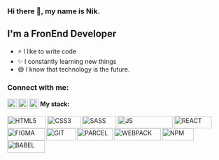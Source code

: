 ### Hi there 👋, my name is Nik.

## I'm a FronEnd Developer
- ⚡ I like to write code 
- ✨ I constantly learning new things
- 😄 I know that technology is the future.

### Connect with me:

[<img align="left" alt="nik-developer | LinkedIn" width="22px" src="https://camo.githubusercontent.com/714c7b251906b02133a3da39491bdeb272f7e3fbec923dbc6d39a5987e8d33d1/68747470733a2f2f696d672e736869656c64732e696f2f62616467652f4c696e6b6564696e2d626c75653f6c6f676f3d6c696e6b6564696e267374796c653d666f722d7468652d6261646765" />][linkedin]
[<img align="left" alt="telegram" width="22px" src="https://camo.githubusercontent.com/f9b042c3014785b4d4bc3b2f6a9a131a9c61e15acdb06f4ebf4d072c9db078db/68747470733a2f2f696d672e736869656c64732e696f2f62616467652f54656c656772616d2d3535353f6c6f676f3d74656c656772616d267374796c653d666f722d7468652d6261646765" />][telegram]
[<img align="left" alt="email" width="22px" src="https://cdn.jsdelivr.net/npm/@internetarchive/icon-email@1.3.2/email.svg" />][gmail]




#### My stack:

<img align="left" alt="HTML5" width="88px" height="28px" src="https://camo.githubusercontent.com/8280104c77ff20e7b7cd51e275376ad2bc440ae211591f104451602fec5b17bc/68747470733a2f2f696d672e736869656c64732e696f2f62616467652f48544d4c352d3535353f6c6f676f3d68746d6c35267374796c653d666f722d7468652d6261646765" data-canonical-src="https://img.shields.io/badge/HTML5-555?logo=html5&amp;style=for-the-badge" />
<img align="left" alt="CSS3" width="77px" height="28px" src="https://camo.githubusercontent.com/5d85c606f28faffaf6111880f71940f4f2c05011c219f39f3d5020bd946e9715/68747470733a2f2f696d672e736869656c64732e696f2f62616467652f435353332d3535353f6c6f676f3d63737333266c6f676f436f6c6f723d313537324236267374796c653d666f722d7468652d6261646765" />
<img align="left" alt="SASS" width="78px" height="28px" src="https://camo.githubusercontent.com/cfbf88a0157b6a99a086a12044a9b4abc4ba1f1222c1b882e0e83218c35cf5d8/68747470733a2f2f696d672e736869656c64732e696f2f62616467652f534153532d3535353f6c6f676f3d73617373267374796c653d666f722d7468652d6261646765" />
<img align="left" alt="JS" width="126px" height="28px" src="https://camo.githubusercontent.com/5180c7c420fbbc4ac7ec511899f5f6b84eef10ab0f8c0003f044c51f7731fd7b/68747470733a2f2f696d672e736869656c64732e696f2f62616467652f4a6176617363726970742d3535353f6c6f676f3d6a617661736372697074267374796c653d666f722d7468652d6261646765" />
<img align="left" alt="REACT" width="86px" height="28px" src="https://camo.githubusercontent.com/7b2e0c7d90ca13887995364d1986836140a50fd320619164fcb8ab2234062f10/68747470733a2f2f696d672e736869656c64732e696f2f62616467652f52656163742d3535353f6c6f676f3d7265616374267374796c653d666f722d7468652d62616467655" />
<img align="left" alt="FIGMA" width="86px" height="28px" src="https://camo.githubusercontent.com/e84ad83b88fd905ac87a5c3ca38041a503dbf9d777efd0553530b67800d3a5da/68747470733a2f2f696d672e736869656c64732e696f2f62616467652f4669676d612d3535353f6c6f676f3d6669676d61267374796c653d666f722d7468652d6261646765" />
<img align="left" alt="GIT" width="67px" height="28px" src="https://camo.githubusercontent.com/d390b682cfae5596c7085fe5192c69ba39dffa89b374e72877564bc6a4733916/68747470733a2f2f696d672e736869656c64732e696f2f62616467652f4769742d3535353f6c6f676f3d676974267374796c653d666f722d7468652d6261646765" />
<img align="left" alt="PARCEL" width="82px" height="28px" src="https://camo.githubusercontent.com/11f9e445b1e402fee7d4d64ef994064c2dc4e1f171a3db948aafff20813d235b/68747470733a2f2f696d672e736869656c64732e696f2f62616467652f50617263656c2d3535353f6c6f676f3d70617263656c267374796c653d666f722d7468652d6261646765" />
<img align="left" alt="WEBPACK" width="107px" height="28px" src="https://camo.githubusercontent.com/11d026a051269c59d4da8808e61ed52c3a78fb5455b10f38e922e49353fcd71a/68747470733a2f2f696d672e736869656c64732e696f2f62616467652f5765627061636b2d3535353f6c6f676f3d7765627061636b267374796c653d666f722d7468652d6261646765" />
<img align="left" alt="NPM" width="72px" height="28px" src="https://camo.githubusercontent.com/89ba0246cbeb75ae23f53b74e9e2eded19937b2f385c4210bd2758012cd72bb9/68747470733a2f2f696d672e736869656c64732e696f2f62616467652f4e706d2d3535353f6c6f676f3d6e706d267374796c653d666f722d7468652d6261646765" />
<img align="left" alt="BABEL" width="86px" height="28px" src="https://camo.githubusercontent.com/97177a23cf7969f4a00cb568c9befceea43b67038f94a5e1486d83079c5fab96/68747470733a2f2f696d672e736869656c64732e696f2f62616467652f426162656c2d3535353f6c6f676f3d626162656c267374796c653d666f722d7468652d6261646765" />



[linkedin]: https://www.linkedin.com/in/nik-bielykh-72a94b225/
[gmail]: mailto:nikita.bielykh@gmail.com
[telegram]: https://t.me/nik_punx